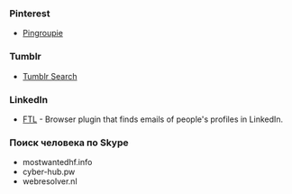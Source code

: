###  Pinterest

* [Pingroupie](http://pingroupie.com)

###  Tumblr

* [Tumblr Search](http://www.tumblr.com/search)

###  LinkedIn

* [FTL](https://chrome.google.com/webstore/detail/ftl/lkpekgkhmldknbcgjicjkomphkhhdkjj?hl=en-GB) - Browser plugin that finds emails of people's profiles in LinkedIn.

### Поиск человека по Skype

* mostwantedhf.info
* cyber-hub.pw 
* webresolver.nl
